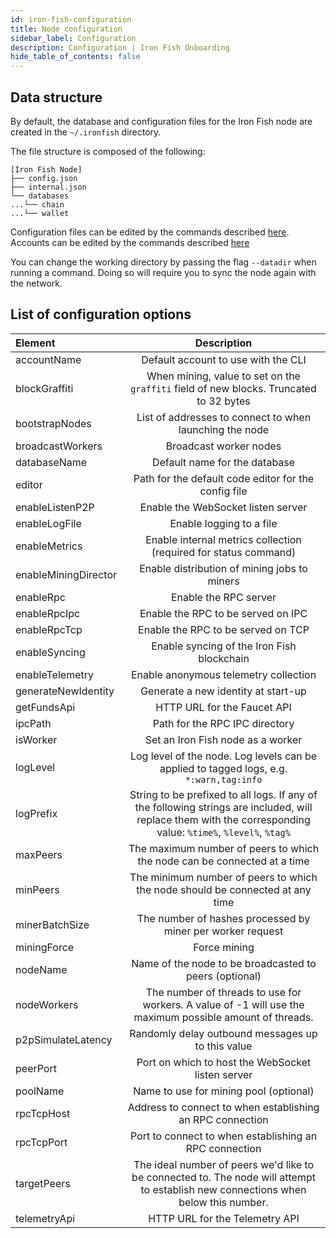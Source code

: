 ```yaml
---
id: iron-fish-configuration
title: Node configuration
sidebar_label: Configuration
description: Configuration | Iron Fish Onboarding
hide_table_of_contents: false
---
```


## Data structure
By default, the database and configuration files for the Iron Fish node are created in the `~/.ironfish` directory.

The file structure is composed of the following:
```
[Iron Fish Node]
├── config.json
├── internal.json
└── databases
...└── chain
...└── wallet
```

Configuration files can be edited by the commands described [here](cli.md#config).
Accounts can be edited by the commands described [here](cli.md#wallet--accounts)

You can change the working directory by passing the flag `--datadir` when running a command. Doing so will require you to sync the node again with the network.

## List of configuration options

| Element              | Description |
| :--------            | :-------------------------------------------------------------------------------------: |
| accountName          | Default account to use with the CLI |
| blockGraffiti        | When mining, value to set on the `graffiti` field of new blocks. Truncated to 32 bytes |
| bootstrapNodes       | List of addresses to connect to when launching the node |
| broadcastWorkers     | Broadcast worker nodes |
| databaseName         | Default name for the database |
| editor               | Path for the default code editor for the config file |
| enableListenP2P      | Enable the WebSocket listen server |
| enableLogFile        | Enable logging to a file |
| enableMetrics        | Enable internal metrics collection (required for status command) |
| enableMiningDirector | Enable distribution of mining jobs to miners |
| enableRpc            | Enable the RPC server |
| enableRpcIpc         | Enable the RPC to be served on IPC |
| enableRpcTcp         | Enable the RPC to be served on TCP |
| enableSyncing        | Enable syncing of the Iron Fish blockchain |
| enableTelemetry      | Enable anonymous telemetry collection |
| generateNewIdentity  | Generate a new identity at start-up |
| getFundsApi          | HTTP URL for the Faucet API |
| ipcPath              | Path for the RPC IPC directory |
| isWorker             | Set an Iron Fish node as a worker |
| logLevel             | Log level of the node. Log levels can be applied to tagged logs, e.g. `*:warn,tag:info` |
| logPrefix            | String to be prefixed to all logs. If any of the following strings are included, will replace them with the corresponding value: `%time%`, `%level%`, `%tag%` |
| maxPeers             | The maximum number of peers to which the node can be connected at a time |
| minPeers             | The minimum number of peers to which the node should be connected at any time |
| minerBatchSize       | The number of hashes processed by miner per worker request |
| miningForce          | Force mining |
| nodeName             | Name of the node to be broadcasted to peers (optional) |
| nodeWorkers          | The number of threads to use for workers. A value of -1 will use the maximum possible amount of threads.
| p2pSimulateLatency   | Randomly delay outbound messages up to this value |
| peerPort             | Port on which to host the WebSocket listen server |
| poolName             | Name to use for mining pool (optional) |
| rpcTcpHost           | Address to connect to when establishing an RPC connection |
| rpcTcpPort           | Port to connect to when establishing an RPC connection |
| targetPeers          | The ideal number of peers we'd like to be connected to. The node will attempt to establish new connections when below this number. |
| telemetryApi         | HTTP URL for the Telemetry API |
